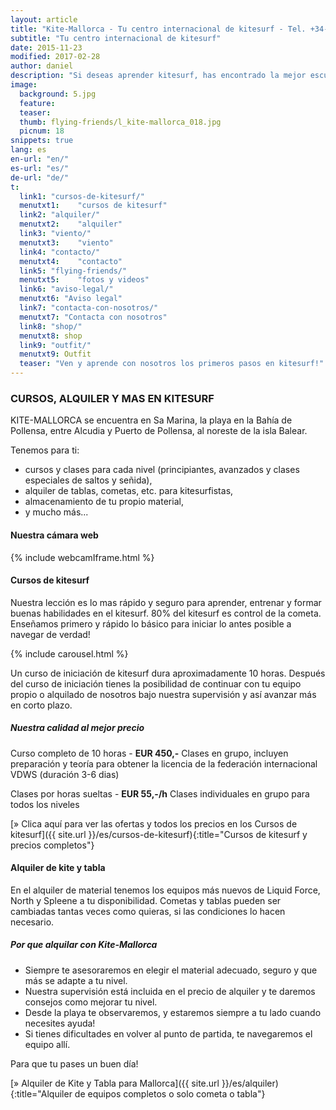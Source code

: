 ```yaml
---
layout: article
title: "Kite-Mallorca - Tu centro internacional de kitesurf - Tel. +34-696-264729"
subtitle: "Tu centro internacional de kitesurf"
date: 2015-11-23
modified: 2017-02-28
author: daniel
description: "Si deseas aprender kitesurf, has encontrado la mejor escuela de kite en Mallorca. Profesores titulados por la federación española y la alemana. Cursos para todos los niveles - alquiler de material"
image:
  background: 5.jpg
  feature:
  teaser:
  thumb: flying-friends/l_kite-mallorca_018.jpg
  picnum: 18
snippets: true
lang: es
en-url: "en/"
es-url: "es/"
de-url: "de/"
t:
  link1: "cursos-de-kitesurf/"
  menutxt1:    "cursos de kitesurf"
  link2: "alquiler/"
  menutxt2:    "alquiler"
  link3: "viento/"
  menutxt3:    "viento"
  link4: "contacto/"
  menutxt4:    "contacto"
  link5: "flying-friends/"
  menutxt5:    "fotos y videos"
  link6: "aviso-legal/"
  menutxt6: "Aviso legal"
  link7: "contacta-con-nosotros/"
  menutxt7: "Contacta con nosotros"
  link8: "shop/"
  menutxt8: shop
  link9: "outfit/"
  menutxt9: Outfit
  teaser: "Ven y aprende con nosotros los primeros pasos en kitesurf!"
---
```


### CURSOS, ALQUILER Y MAS EN KITESURF

KITE-MALLORCA se encuentra en Sa Marina, la playa en la Bahía de Pollensa, entre Alcudia y Puerto de Pollensa, al noreste de la isla Balear.

Tenemos para ti:  
- cursos y clases para cada nivel (principiantes, avanzados y clases especiales de saltos y señida),  
- alquiler de tablas, cometas, etc. para kitesurfistas,  
- almacenamiento de tu propio material,  
- y mucho más...

#### Nuestra cámara web
{% include webcamIframe.html %} 

#### Cursos de kitesurf

Nuestra lección es lo mas rápido y seguro para aprender, entrenar y formar buenas habilidades en el kitesurf. 80% del kitesurf es control de la cometa. Enseñamos primero y rápido lo básico para iniciar lo antes posible a navegar de verdad!

{% include carousel.html %}

Un curso de iniciación de kitesurf dura aproximadamente 10 horas. Después del curso de iniciación tienes la posibilidad de continuar con tu equipo propio o alquilado de nosotros bajo nuestra supervisión y así avanzar más en corto plazo.

##### Nuestra calidad al mejor precio

Curso completo de 10 horas - **EUR 450,-**
Clases en grupo, incluyen preparación y teoría para obtener la licencia de la federación internacional VDWS (duración 3-6 dias)

Clases por horas sueltas - **EUR 55,-/h**
Clases individuales en grupo para todos los niveles

[» Clica aquí para ver las ofertas y todos los precios en los Cursos de kitesurf]({{ site.url }}/es/cursos-de-kitesurf){:title="Cursos de kitesurf y precios completos"}

#### Alquiler de kite y tabla

En el alquiler de material tenemos los equipos más nuevos de Liquid Force, North  y Spleene a tu disponibilidad. Cometas y tablas pueden ser cambiadas tantas veces como quieras, si las condiciones lo hacen necesario.

##### Por que alquilar con Kite-Mallorca

* Siempre te asesoraremos en elegir el material adecuado, seguro y que más se adapte a tu nivel.
* Nuestra supervisión está incluida en el precio de alquiler y te daremos consejos como mejorar tu nivel.
* Desde la playa te observaremos, y estaremos siempre a tu lado cuando necesites ayuda!
* Si tienes dificultades en volver al punto de partida, te navegaremos el equipo allí.

Para que tu pases un buen día!

[» Alquiler de Kite y Tabla para Mallorca]({{ site.url }}/es/alquiler){:title="Alquiler de equipos completos o solo cometa o tabla"}
